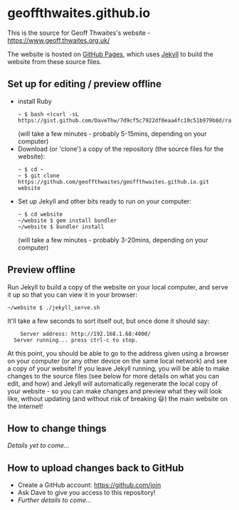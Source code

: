 # geoffthwaites.github.io
This is the source for Geoff Thwaites's website - https://www.geoff.thwaites.org.uk/

The website is hosted on [GitHub Pages](https://pages.github.com/), which uses [Jekyll](https://jekyllrb.com/) to build the website from these source files.

## Set up for editing / preview offline
- install Ruby
  ```
  ~ $ bash <(curl -sL https://gist.github.com/DaveThw/7d9cf5c7922df0eaa4fc10c51b979b8d/raw/install_ruby_2.6.3.sh)
  ```
  (will take a few minutes - probably 5-15mins, depending on your computer)
- Download (or 'clone') a copy of the repository (the source files for the website):
  ```
  ~ $ cd ~
  ~ $ git clone https://github.com/geoffthwaites/geoffthwaites.github.io.git website
  ```
- Set up Jekyll and other bits ready to run on your computer:
  ```
  ~ $ cd website
  ~/website $ gem install bundler
  ~/website $ bundler install
  ```
  (will take a few minutes - probably 3-20mins, depending on your computer)


## Preview offline
Run Jekyll to build a copy of the website on your local computer, and serve it up so that you can view it in your browser:
```
~/website $ ./jekyll_serve.sh
```
It'll take a few seconds to sort itself out, but once done it should say:
```
    Server address: http://192.168.1.68:4000/
  Server running... press ctrl-c to stop.
```
At this point, you should be able to go to the address given using a browser on your computer (or any other device on the same local network) and see a copy of your website!  If you leave Jekyll running, you will be able to make changes to the source files (see below for more details on what you can edit, and how) and Jekyll will automatically regenerate the local copy of your website - so you can make changes and preview what they will look like, without updating (and without risk of breaking :smiley:) the main website on the internet!

## How to change things
*Details yet to come...*

## How to upload changes back to GitHub
- Create a GitHub account: https://github.com/join
- Ask Dave to give you access to this repository!
- *Further details to come...*
